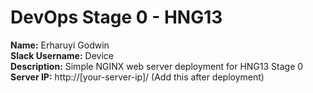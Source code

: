 # DevOps Stage 0 - HNG13
**Name:** Erharuyi Godwin  
**Slack Username:** Device  
**Description:** Simple NGINX web server deployment for HNG13 Stage 0  
**Server IP:** http://[your-server-ip]/  (Add this after deployment)

